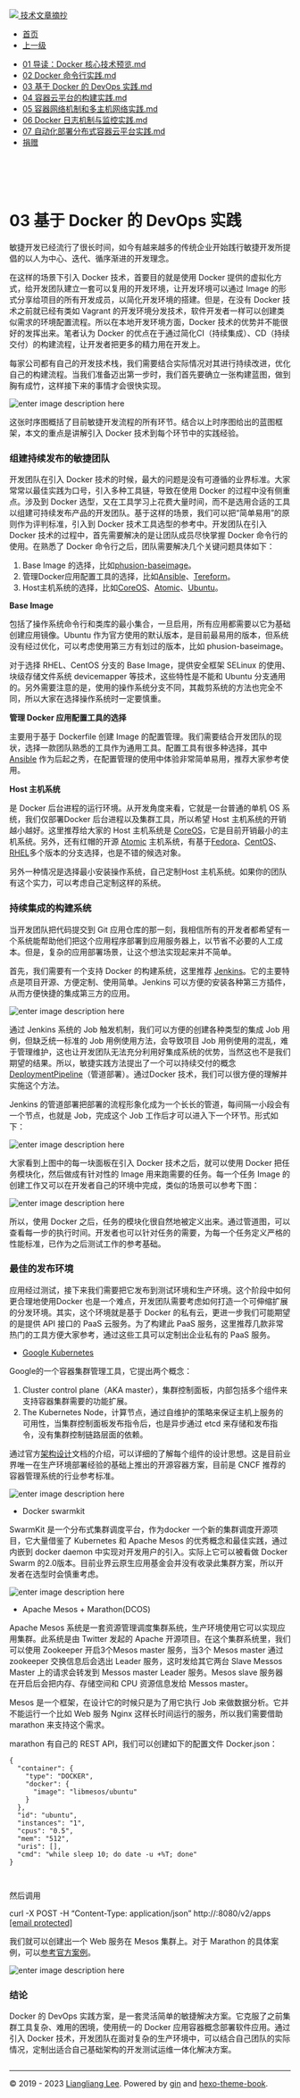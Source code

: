 <!DOCTYPE html>

<html xmlns="http://www.w3.org/1999/xhtml">
<head>
<head>
<meta content="text/html; charset=utf-8" http-equiv="Content-Type"/>
<meta content="width=device-width, initial-scale=1, maximum-scale=1.0, user-scalable=no" name="viewport"/>
<meta content="zh-cn" http-equiv="content-language"/>
<meta content="03 基于 Docker 的 DevOps 实践" name="description"/>
<link href="/static/favicon.png" rel="icon"/>
<title>03 基于 Docker 的 DevOps 实践 </title>
<link href="/static/index.css" rel="stylesheet"/>
<link href="/static/highlight.min.css" rel="stylesheet"/>
<script src="/static/highlight.min.js"></script>
<meta content="Hexo 4.2.0" name="generator"/>

</head>
<body>
<div class="book-container">
<div class="book-sidebar">
<div class="book-brand">
<a href="/">
<img src="/static/favicon.png"/>
<span>技术文章摘抄</span>
</a>
</div>
<div class="book-menu uncollapsible">
<ul class="uncollapsible">
<li><a class="current-tab" href="/">首页</a></li>
<li><a href="../">上一级</a></li>
</ul>
<ul class="uncollapsible">
<li>
<a class="menu-item" href="/%e4%b8%93%e6%a0%8f/%e6%b7%b1%e5%85%a5%e6%b5%85%e5%87%ba%20Docker%20%e6%8a%80%e6%9c%af%e6%a0%88%e5%ae%9e%e8%b7%b5%e8%af%be%ef%bc%88%e5%ae%8c%ef%bc%89/01%20%e5%af%bc%e8%af%bb%ef%bc%9aDocker%20%e6%a0%b8%e5%bf%83%e6%8a%80%e6%9c%af%e9%a2%84%e8%a7%88.md" id="01 导读：Docker 核心技术预览.md">01 导读：Docker 核心技术预览.md</a>
</li>
<li>
<a class="menu-item" href="/%e4%b8%93%e6%a0%8f/%e6%b7%b1%e5%85%a5%e6%b5%85%e5%87%ba%20Docker%20%e6%8a%80%e6%9c%af%e6%a0%88%e5%ae%9e%e8%b7%b5%e8%af%be%ef%bc%88%e5%ae%8c%ef%bc%89/02%20Docker%20%e5%91%bd%e4%bb%a4%e8%a1%8c%e5%ae%9e%e8%b7%b5.md" id="02 Docker 命令行实践.md">02 Docker 命令行实践.md</a>
</li>
<li>
<a class="menu-item" href="/%e4%b8%93%e6%a0%8f/%e6%b7%b1%e5%85%a5%e6%b5%85%e5%87%ba%20Docker%20%e6%8a%80%e6%9c%af%e6%a0%88%e5%ae%9e%e8%b7%b5%e8%af%be%ef%bc%88%e5%ae%8c%ef%bc%89/03%20%e5%9f%ba%e4%ba%8e%20Docker%20%e7%9a%84%20DevOps%20%e5%ae%9e%e8%b7%b5.md" id="03 基于 Docker 的 DevOps 实践.md">03 基于 Docker 的 DevOps 实践.md</a>
</li>
<li>
<a class="menu-item" href="/%e4%b8%93%e6%a0%8f/%e6%b7%b1%e5%85%a5%e6%b5%85%e5%87%ba%20Docker%20%e6%8a%80%e6%9c%af%e6%a0%88%e5%ae%9e%e8%b7%b5%e8%af%be%ef%bc%88%e5%ae%8c%ef%bc%89/04%20%e5%ae%b9%e5%99%a8%e4%ba%91%e5%b9%b3%e5%8f%b0%e7%9a%84%e6%9e%84%e5%bb%ba%e5%ae%9e%e8%b7%b5.md" id="04 容器云平台的构建实践.md">04 容器云平台的构建实践.md</a>
</li>
<li>
<a class="menu-item" href="/%e4%b8%93%e6%a0%8f/%e6%b7%b1%e5%85%a5%e6%b5%85%e5%87%ba%20Docker%20%e6%8a%80%e6%9c%af%e6%a0%88%e5%ae%9e%e8%b7%b5%e8%af%be%ef%bc%88%e5%ae%8c%ef%bc%89/05%20%e5%ae%b9%e5%99%a8%e7%bd%91%e7%bb%9c%e6%9c%ba%e5%88%b6%e5%92%8c%e5%a4%9a%e4%b8%bb%e6%9c%ba%e7%bd%91%e7%bb%9c%e5%ae%9e%e8%b7%b5.md" id="05 容器网络机制和多主机网络实践.md">05 容器网络机制和多主机网络实践.md</a>
</li>
<li>
<a class="menu-item" href="/%e4%b8%93%e6%a0%8f/%e6%b7%b1%e5%85%a5%e6%b5%85%e5%87%ba%20Docker%20%e6%8a%80%e6%9c%af%e6%a0%88%e5%ae%9e%e8%b7%b5%e8%af%be%ef%bc%88%e5%ae%8c%ef%bc%89/06%20Docker%20%e6%97%a5%e5%bf%97%e6%9c%ba%e5%88%b6%e4%b8%8e%e7%9b%91%e6%8e%a7%e5%ae%9e%e8%b7%b5.md" id="06 Docker 日志机制与监控实践.md">06 Docker 日志机制与监控实践.md</a>
</li>
<li>
<a class="menu-item" href="/%e4%b8%93%e6%a0%8f/%e6%b7%b1%e5%85%a5%e6%b5%85%e5%87%ba%20Docker%20%e6%8a%80%e6%9c%af%e6%a0%88%e5%ae%9e%e8%b7%b5%e8%af%be%ef%bc%88%e5%ae%8c%ef%bc%89/07%20%e8%87%aa%e5%8a%a8%e5%8c%96%e9%83%a8%e7%bd%b2%e5%88%86%e5%b8%83%e5%bc%8f%e5%ae%b9%e5%99%a8%e4%ba%91%e5%b9%b3%e5%8f%b0%e5%ae%9e%e8%b7%b5.md" id="07 自动化部署分布式容器云平台实践.md">07 自动化部署分布式容器云平台实践.md</a>
</li>
<li><a href="/assets/捐赠.md">捐赠</a></li>
</ul>
</div>
</div>
<div class="sidebar-toggle" onclick="sidebar_toggle()" onmouseleave="remove_inner()" onmouseover="add_inner()">
<div class="sidebar-toggle-inner"></div>
</div>
<div class="off-canvas-content">
<div class="columns">
<div class="column col-12 col-lg-12">
<div class="book-navbar">
<header class="navbar">
<section class="navbar-section">
<a onclick="open_sidebar()">
<i class="icon icon-menu"></i>
</a>
</section>
</header>
</div>
<div class="book-content" style="max-width: 960px; margin: 0 auto;
    overflow-x: auto;
    overflow-y: hidden;">
<div class="book-post">

<p align="center" id="tip"></p>
<h1 class="title" data-id="03 基于 Docker 的 DevOps 实践" id="title">03 基于 Docker 的 DevOps 实践</h1>
<div><p>敏捷开发已经流行了很长时间，如今有越来越多的传统企业开始践行敏捷开发所提倡的以人为中心、迭代、循序渐进的开发理念。</p>
<p>在这样的场景下引入 Docker 技术，首要目的就是使用 Docker 提供的虚拟化方式，给开发团队建立一套可以复用的开发环境，让开发环境可以通过 Image 的形式分享给项目的所有开发成员，以简化开发环境的搭建。但是，在没有 Docker 技术之前就已经有类如 Vagrant 的开发环境分发技术，软件开发者一样可以创建类似需求的环境配置流程。所以在本地开发环境方面，Docker 技术的优势并不能很好的发挥出来。笔者认为 Docker 的优点在于通过简化CI（持续集成）、CD（持续交付）的构建流程，让开发者把更多的精力用在开发上。</p>
<p>每家公司都有自己的开发技术栈，我们需要结合实际情况对其进行持续改进，优化自己的构建流程。当我们准备迈出第一步时，我们首先要确立一张构建蓝图，做到胸有成竹，这样接下来的事情才会很快实现。</p>
<p><img alt="enter image description here" src="assets/b6e6c5c0-b957-11e7-9ef0-6d5a49ce73be"/></p>
<p>这张时序图概括了目前敏捷开发流程的所有环节。结合以上时序图给出的蓝图框架，本文的重点是讲解引入 Docker 技术到每个环节中的实践经验。</p>
<h3 id="组建持续发布的敏捷团队">组建持续发布的敏捷团队</h3>
<p>开发团队在引入 Docker 技术的时候，最大的问题是没有可遵循的业界标准。大家常常以最佳实践为口号，引入多种工具链，导致在使用 Docker 的过程中没有侧重点。涉及到 Docker 选型，又在工具学习上花费大量时间，而不是选用合适的工具以组建可持续发布产品的开发团队。基于这样的场景，我们可以把“简单易用”的原则作为评判标准，引入到 Docker 技术工具选型的参考中。开发团队在引入 Docker 技术的过程中，首先需要解决的是让团队成员尽快掌握 Docker 命令行的使用。在熟悉了 Docker 命令行之后，团队需要解决几个关键问题具体如下：</p>
<ol>
<li>Base Image 的选择，比如<a href="https://phusion.github.io/baseimage-docker/" target="_blank">phusion-baseimage</a>。</li>
<li>管理Docker应用配置工具的选择，比如<a href="http://www.ansible.com/home" target="_blank">Ansible</a>、<a href="https://www.terraform.io/" target="_blank">Tereform</a>。</li>
<li>Host主机系统的选择，比如<a href="https://coreos.com/" target="_blank">CoreOS</a>、<a href="http://www.projectatomic.io/" target="_blank">Atomic</a>、<a href="http://docs.docker.com/installation/ubuntulinux/" target="_blank">Ubuntu</a>。</li>
</ol>
<p><strong>Base Image</strong></p>
<p>包括了操作系统命令行和类库的最小集合，一旦启用，所有应用都需要以它为基础创建应用镜像。Ubuntu 作为官方使用的默认版本，是目前最易用的版本，但系统没有经过优化，可以考虑使用第三方有划过的版本，比如 phusion-baseimage。</p>
<p>对于选择 RHEL、CentOS 分支的 Base Image，提供安全框架 SELinux 的使用、块级存储文件系统 devicemapper 等技术，这些特性是不能和 Ubuntu 分支通用的。另外需要注意的是，使用的操作系统分支不同，其裁剪系统的方法也完全不同，所以大家在选择操作系统时一定要慎重。</p>
<p><strong>管理 Docker 应用配置工具的选择</strong></p>
<p>主要用于基于 Dockerfile 创建 Image 的配置管理。我们需要结合开发团队的现状，选择一款团队熟悉的工具作为通用工具。配置工具有很多种选择，其中 <a href="http://www.ansible.com/home" target="_blank">Ansible</a> 作为后起之秀，在配置管理的使用中体验非常简单易用，推荐大家参考使用。</p>
<p><strong>Host 主机系统</strong></p>
<p>是 Docker 后台进程的运行环境。从开发角度来看，它就是一台普通的单机 OS 系统，我们仅部署Docker 后台进程以及集群工具，所以希望 Host 主机系统的开销越小越好。这里推荐给大家的 Host 主机系统是 <a href="https://coreos.com/" target="_blank">CoreOS</a>，它是目前开销最小的主机系统。另外，还有红帽的开源 <a href="http://www.projectatomic.io/download/" target="_blank">Atomic</a> 主机系统，有基于<a href="http://www.projectatomic.io/download/" target="_blank">Fedora</a>、<a href="http://www.projectatomic.io/blog/2014/06/centos-atomic-host-sig-propposed/" target="_blank">CentOS</a>、<a href="http://rhelblog.redhat.com/2014/07/10/going-atomic-with-the-red-hat-enterprise-linux-7-high-touch-beta/" target="_blank">RHEL</a>多个版本的分支选择，也是不错的候选对象。</p>
<p>另外一种情况是选择最小安装操作系统，自己定制Host 主机系统。如果你的团队有这个实力，可以考虑自己定制这样的系统。</p>
<h3 id="持续集成的构建系统">持续集成的构建系统</h3>
<p>当开发团队把代码提交到 Git 应用仓库的那一刻，我相信所有的开发者都希望有一个系统能帮助他们把这个应用程序部署到应用服务器上，以节省不必要的人工成本。但是，复杂的应用部署场景，让这个想法实现起来并不简单。</p>
<p>首先，我们需要有一个支持 Docker 的构建系统，这里推荐 <a href="http://jenkins-ci.org/" target="_blank">Jenkins</a>。它的主要特点是项目开源、方便定制、使用简单。Jenkins 可以方便的安装各种第三方插件，从而方便快捷的集成第三方的应用。</p>
<p><img alt="enter image description here" src="assets/1f0293e0-b959-11e7-8135-c7543844927f"/></p>
<p>通过 Jenkins 系统的 Job 触发机制，我们可以方便的创建各种类型的集成 Job 用例，但缺乏统一标准的 Job 用例使用方法，会导致项目 Job 用例使用的混乱，难于管理维护，这也让开发团队无法充分利用好集成系统的优势，当然这也不是我们期望的结果。所以，敏捷实践方法提出了一个可以持续交付的概念 <a href="http://martinfowler.com/bliki/DeploymentPipeline.html" target="_blank">DeploymentPipeline</a>（管道部署）。通过Docker 技术，我们可以很方便的理解并实施这个方法。</p>
<p>Jenkins 的管道部署把部署的流程形象化成为一个长长的管道，每间隔一小段会有一个节点，也就是 Job，完成这个 Job 工作后才可以进入下一个环节。形式如下：</p>
<p><img alt="enter image description here" src="assets/52423cb0-b959-11e7-b6a8-55aac7678b95"/></p>
<p>大家看到上图中的每一块面板在引入 Docker 技术之后，就可以使用 Docker 把任务模块化，然后做成有针对性的 Image 用来跑需要的任务。每一个任务 Image 的创建工作又可以在开发者自己的环境中完成，类似的场景可以参考下图：</p>
<p><img alt="enter image description here" src="assets/707f2c60-b959-11e7-9ef0-6d5a49ce73be"/></p>
<p>所以，使用 Docker 之后，任务的模块化很自然地被定义出来。通过管道图，可以查看每一步的执行时间。开发者也可以针对任务的需要，为每一个任务定义严格的性能标准，已作为之后测试工作的参考基础。</p>
<h3 id="最佳的发布环境">最佳的发布环境</h3>
<p>应用经过测试，接下来我们需要把它发布到测试环境和生产环境。这个阶段中如何更合理地使用Docker 也是一个难点，开发团队需要考虑如何打造一个可伸缩扩展的分发环境。其实，这个环境就是基于 Docker 的私有云，更进一步我们可能期望的是提供 API 接口的 PaaS 云服务。为了构建此 PaaS 服务，这里推荐几款非常热门的工具方便大家参考，通过这些工具可以定制出企业私有的 PaaS 服务。</p>
<ul>
<li><a href="https://github.com/GoogleCloudPlatform/kubernetes" target="_blank">Google Kubernetes</a></li>
</ul>
<p>Google的一个容器集群管理工具，它提出两个概念：</p>
<ol>
<li>Cluster control plane（AKA master），集群控制面板，内部包括多个组件来支持容器集群需要的功能扩展。</li>
<li>The Kubernetes Node，计算节点，通过自维护的策略来保证主机上服务的可用性，当集群控制面板发布指令后，也是异步通过 etcd 来存储和发布指令，没有集群控制链路层面的依赖。</li>
</ol>
<p>通过官方<a href="https://github.com/kubernetes/community/blob/master/contributors/design-proposals/architecture/architecture.md" target="_blank">架构设计</a>文档的介绍，可以详细的了解每个组件的设计思想。这是目前业界唯一在生产环境部署经验的基础上推出的开源容器方案，目前是 CNCF 推荐的容器管理系统的行业参考标准。</p>
<p><img alt="enter image description here" src="assets/9d195dd0-b95a-11e7-8135-c7543844927f"/></p>
<ul>
<li>Docker swarmkit</li>
</ul>
<p>SwarmKit 是一个分布式集群调度平台，作为docker 一个新的集群调度开源项目，它大量借鉴了 Kubernetes 和 Apache Mesos 的优秀概念和最佳实践，通过内嵌到 docker daemon 中实现对开发用户的引入。实际上它可以被看做 Docker Swarm 的2.0版本。目前业界云原生应用基金会并没有收录此集群方案，所以开发者在选型时会慎重考虑。</p>
<p><img alt="enter image description here" src="assets/27150160-b95b-11e7-8135-c7543844927f"/></p>
<ul>
<li>Apache Mesos + Marathon(DCOS)</li>
</ul>
<p>Apache Mesos 系统是一套资源管理调度集群系统，生产环境使用它可以实现应用集群。此系统是由 Twitter 发起的 Apache 开源项目。在这个集群系统里，我们可以使用 Zookeeper 开启3个Mesos master 服务，当3个 Mesos master 通过 zookeeper 交换信息后会选出 Leader 服务，这时发给其它两台 Slave Messos Master 上的请求会转发到 Messos master Leader 服务。Mesos slave 服务器在开启后会把内存、存储空间和 CPU 资源信息发给 Messos master。</p>
<p>Mesos 是一个框架，在设计它的时候只是为了用它执行 Job 来做数据分析。它并不能运行一个比如 Web 服务 Nginx 这样长时间运行的服务，所以我们需要借助 marathon 来支持这个需求。</p>
<p>marathon 有自己的 REST API，我们可以创建如下的配置文件 Docker.json：</p>
<pre><code class="language-javascript">{
  "container": {
    "type": "DOCKER",
    "docker": {
      "image": "libmesos/ubuntu"
    }
  },
  "id": "ubuntu",
  "instances": "1",
  "cpus": "0.5",
  "mem": "512",
  "uris": [],
  "cmd": "while sleep 10; do date -u +%T; done"
}

</code></pre>
<p>然后调用</p>
<p>curl -X POST -H “Content-Type: application/json” http://:8080/v2/apps <a class="__cf_email__" data-cfemail="c7eaa38783a8a4aca2b5e9adb4a8a9" href="/cdn-cgi/l/email-protection">[email protected]</a></p>
<p>我们就可以创建出一个 Web 服务在 Mesos 集群上。对于 Marathon 的具体案例，可以<a href="https://mesosphere.github.io/marathon/" target="_blank">参考官方案例</a>。</p>
<p><img alt="enter image description here" src="assets/7af50550-b95b-11e7-92cf-9f8c21d336ab"/></p>
<h3 id="结论">结论</h3>
<p>Docker 的 DevOps 实践方案，是一套灵活简单的敏捷解决方案。它克服了之前集群工具复杂、难用的困境，使用统一的 Docker 应用容器概念部署软件应用。通过引入 Docker 技术，开发团队在面对复杂的生产环境中，可以结合自己团队的实际情况，定制出适合自己基础架构的开发测试运维一体化解决方案。</p>
</div>
</div>
<div>
<div id="prePage" style="float: left">
</div>
<div id="nextPage" style="float: right">
</div>
</div>
</div>
</div>
</div>
<div class="copyright">
<hr/>
<p>© 2019 - 2023 <a href="/cdn-cgi/l/email-protection#375b5b5b0e030606070077505a565e5b1954585a" target="_blank">Liangliang Lee</a>.
                    Powered by <a href="https://github.com/gin-gonic/gin" target="_blank">gin</a> and <a href="https://github.com/kaiiiz/hexo-theme-book" target="_blank">hexo-theme-book</a>.</p>
</div>
</div>
<a class="off-canvas-overlay" onclick="hide_canvas()"></a>
</div>
<script>(function(){function c(){var b=a.contentDocument||a.contentWindow.document;if(b){var d=b.createElement('script');d.innerHTML="window.__CF$cv$params={r:'8f0d7bef8df45dff',t:'MTczNDAwNDA5My4wMDAwMDA='};var a=document.createElement('script');a.nonce='';a.src='/cdn-cgi/challenge-platform/scripts/jsd/main.js';document.getElementsByTagName('head')[0].appendChild(a);";b.getElementsByTagName('head')[0].appendChild(d)}}if(document.body){var a=document.createElement('iframe');a.height=1;a.width=1;a.style.position='absolute';a.style.top=0;a.style.left=0;a.style.border='none';a.style.visibility='hidden';document.body.appendChild(a);if('loading'!==document.readyState)c();else if(window.addEventListener)document.addEventListener('DOMContentLoaded',c);else{var e=document.onreadystatechange||function(){};document.onreadystatechange=function(b){e(b);'loading'!==document.readyState&&(document.onreadystatechange=e,c())}}}})();</script></body>

<script src="/static/index.js"></script>
</head></html>
